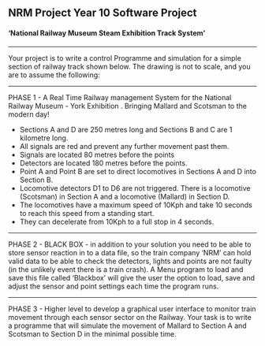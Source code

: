 ## NRM Project Year 10 Software Project 
#### ‘National Railway Museum Steam Exhibition Track System’

___

Your project is to write a control Programme and simulation for a simple section of railway track shown below. The
drawing is not to scale, and you are to assume the following:

___

PHASE 1 - A Real Time Railway management System for the National Railway Museum - York Exhibition . Bringing Mallard and
Scotsman to the modern day! 
* Sections A and D are 250 metres long and Sections B and C are 1 kilometre long.
* All signals are red and prevent any further movement past them.
* Signals are located 80 metres before the points 
* Detectors are located 180 metres before the points. 
* Point A and Point B are set to direct locomotives in Sections A and D into Section B. 
* Locomotive detectors D1 to D6 are not triggered. There is a locomotive (Scotsman) in Section A and a locomotive (Mallard) in Section D. 
* The locomotives have a maximum speed of 10Kph and take 10 seconds to reach this speed from a standing start. 
* They can decelerate from 10Kph to a full stop in 4 seconds.

___

PHASE 2 - BLACK BOX - in addition to your solution you need to be able to store sensor reaction in to a data file, so the
train company ‘NRM’ can hold valid data to be able to check the detectors, lights and points are not faulty (in the
unlikely event there is a train crash). A Menu program to load and save this file called ‘Blackbox’ will give the user
the option to load, save and adjust the sensor and point settings each time the program runs.

___

PHASE 3 - Higher level to develop a graphical user interface to monitor train movement through each
sensor sector on the Railway. Your task is to write a programme that will simulate the movement of Mallard to Section A
and Scotsman to Section D in the minimal possible time.
